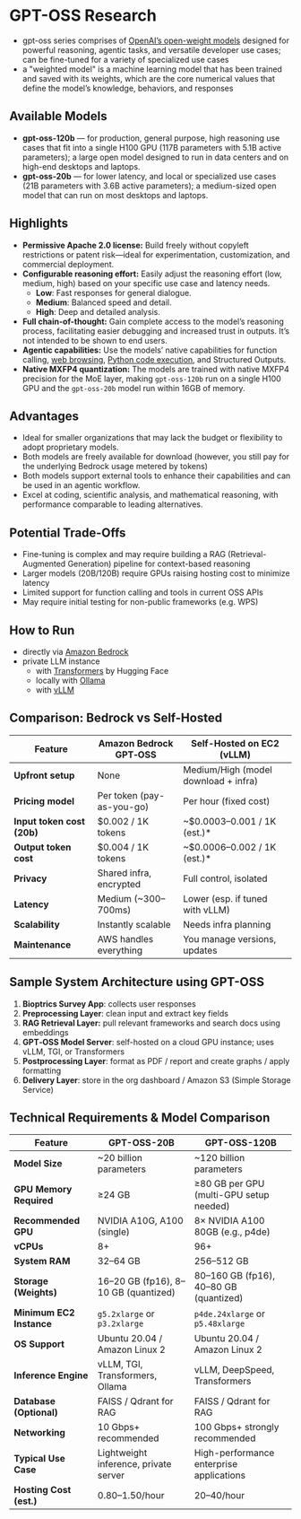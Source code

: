 # GPT-OSS Research

* gpt-oss series comprises of [OpenAI’s open-weight models](https://openai.com/open-models) designed for powerful reasoning, agentic tasks, and versatile developer use cases; can be fine-tuned for a variety of specialized use cases
* a "weighted model" is a machine learning model that has been trained and saved with its weights, which are the core numerical values that define the model’s knowledge, behaviors, and responses

## Available Models

* **gpt-oss-120b** — for production, general purpose, high reasoning use cases that fit into a single H100 GPU (117B parameters with 5.1B active parameters); a large open model designed to run in data centers and on high-end desktops and laptops.
* **gpt-oss-20b** — for lower latency, and local or specialized use cases (21B parameters with 3.6B active parameters); a medium-sized open model that can run on most desktops and laptops.

## Highlights

- **Permissive Apache 2.0 license:** Build freely without copyleft restrictions or patent risk—ideal for experimentation, customization, and commercial deployment.
- **Configurable reasoning effort:** Easily adjust the reasoning effort (low, medium, high) based on your specific use case and latency needs.
	- **Low**: Fast responses for general dialogue.
	- **Medium**: Balanced speed and detail.
	- **High**: Deep and detailed analysis.
- **Full chain-of-thought:** Gain complete access to the model’s reasoning process, facilitating easier debugging and increased trust in outputs. It’s not intended to be shown to end users.
- **Agentic capabilities:** Use the models’ native capabilities for function calling, [web browsing](https://github.com/openai/gpt-oss/tree/main?tab=readme-ov-file#browser), [Python code execution](https://github.com/openai/gpt-oss/tree/main?tab=readme-ov-file#python), and Structured Outputs.
- **Native MXFP4 quantization:** The models are trained with native MXFP4 precision for the MoE layer, making `gpt-oss-120b` run on a single H100 GPU and the `gpt-oss-20b` model run within 16GB of memory.

## Advantages

* Ideal for smaller organizations that may lack the budget or flexibility to adopt proprietary models.
* Both models are freely available for download (however, you still pay for the underlying Bedrock usage metered by tokens)
* Both models support external tools to enhance their capabilities and can be used in an agentic workflow.
* Excel at coding, scientific analysis, and mathematical reasoning, with performance comparable to leading alternatives.

## Potential Trade-Offs

* Fine-tuning is complex and may require building a RAG (Retrieval-Augmented Generation) pipeline for context-based reasoning
* Larger models (20B/120B) require GPUs raising hosting cost to minimize latency
* Limited support for function calling and tools in current OSS APIs
* May require initial testing for non-public frameworks (e.g. WPS)

## How to Run

* directly via [Amazon Bedrock](https://aws.amazon.com/blogs/aws/openai-open-weight-models-now-available-on-aws/)
* private LLM instance
	* with [Transformers](https://cookbook.openai.com/articles/gpt-oss/run-transformers) by Hugging Face
	* locally with [Ollama](https://cookbook.openai.com/articles/gpt-oss/run-locally-ollama)
	* with [vLLM](https://cookbook.openai.com/articles/gpt-oss/run-vllm)


## Comparison: Bedrock vs Self-Hosted

| Feature                    | Amazon Bedrock GPT‑OSS    | Self-Hosted on EC2 (vLLM)            |
| -------------------------- | ------------------------- | ------------------------------------ |
| **Upfront setup**          | None                      | Medium/High (model download + infra) |
| **Pricing model**          | Per token (pay-as-you-go) | Per hour (fixed cost)                |
| **Input token cost (20b)** | $0.002 / 1K tokens        | ~$0.0003–0.001 / 1K (est.)*          |
| **Output token cost**      | $0.004 / 1K tokens        | ~$0.0006–0.002 / 1K (est.)*          |
| **Privacy**                | Shared infra, encrypted   | Full control, isolated               |
| **Latency**                | Medium (~300–700ms)       | Lower (esp. if tuned with vLLM)      |
| **Scalability**            | Instantly scalable        | Needs infra planning                 |
| **Maintenance**            | AWS handles everything    | You manage versions, updates         |

## Sample System Architecture using GPT-OSS

1. **Bioptrics Survey App**: collects user responses
2. **Preprocessing Layer**: clean input and extract key fields
3. **RAG Retrieval Layer:** pull relevant frameworks and search docs using embeddings
4. **GPT‑OSS Model Server**: self-hosted on a cloud GPU instance; uses vLLM, TGI, or Transformers
5. **Postprocessing Layer**: format as PDF / report and create graphs / apply formatting
6. **Delivery Layer**: store in the org dashboard / Amazon S3 (Simple Storage Service)

## Technical Requirements & Model Comparison

| **Feature**              | **GPT-OSS-20B**                       | **GPT-OSS-120B**                         |
| ------------------------ | ------------------------------------- | ---------------------------------------- |
| **Model Size**           | ~20 billion parameters                | ~120 billion parameters                  |
| **GPU Memory Required**  | ≥24 GB                                | ≥80 GB per GPU (multi-GPU setup needed)  |
| **Recommended GPU**      | NVIDIA A10G, A100 (single)            | 8× NVIDIA A100 80GB (e.g., p4de)         |
| **vCPUs**                | 8+                                    | 96+                                      |
| **System RAM**           | 32–64 GB                              | 256–512 GB                               |
| **Storage (Weights)**    | 16–20 GB (fp16), 8–10 GB (quantized)  | 80–160 GB (fp16), 40–80 GB (quantized)   |
| **Minimum EC2 Instance** | `g5.2xlarge` or `p3.2xlarge`          | `p4de.24xlarge` or `p5.48xlarge`         |
| **OS Support**           | Ubuntu 20.04 / Amazon Linux 2         | Ubuntu 20.04 / Amazon Linux 2            |
| **Inference Engine**     | vLLM, TGI, Transformers, Ollama       | vLLM, DeepSpeed, Transformers            |
| **Database (Optional)**  | FAISS / Qdrant for RAG                | FAISS / Qdrant for RAG                   |
| **Networking**           | 10 Gbps+ recommended                  | 100 Gbps+ strongly recommended           |
| **Typical Use Case**     | Lightweight inference, private server | High-performance enterprise applications |
| **Hosting Cost (est.)**  | $0.80–$1.50/hour                      | $20–$40/hour                             |

|              |
| ------------ |


